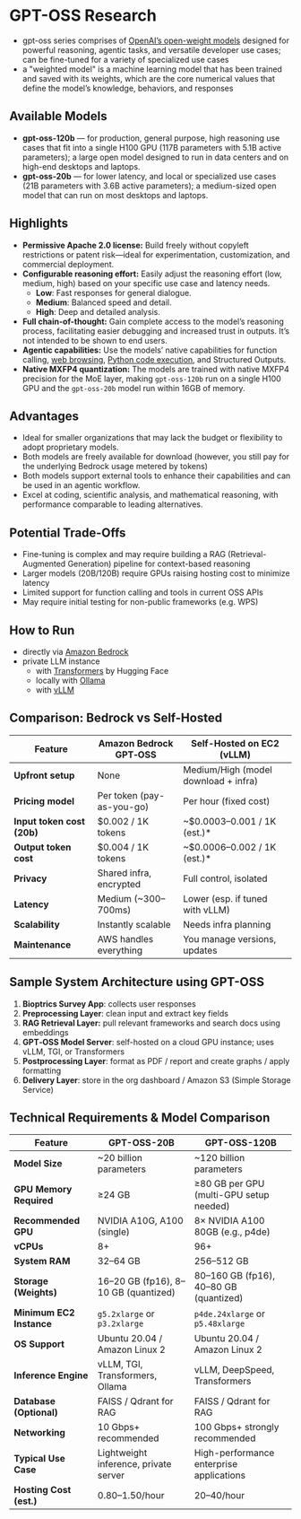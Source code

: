 # GPT-OSS Research

* gpt-oss series comprises of [OpenAI’s open-weight models](https://openai.com/open-models) designed for powerful reasoning, agentic tasks, and versatile developer use cases; can be fine-tuned for a variety of specialized use cases
* a "weighted model" is a machine learning model that has been trained and saved with its weights, which are the core numerical values that define the model’s knowledge, behaviors, and responses

## Available Models

* **gpt-oss-120b** — for production, general purpose, high reasoning use cases that fit into a single H100 GPU (117B parameters with 5.1B active parameters); a large open model designed to run in data centers and on high-end desktops and laptops.
* **gpt-oss-20b** — for lower latency, and local or specialized use cases (21B parameters with 3.6B active parameters); a medium-sized open model that can run on most desktops and laptops.

## Highlights

- **Permissive Apache 2.0 license:** Build freely without copyleft restrictions or patent risk—ideal for experimentation, customization, and commercial deployment.
- **Configurable reasoning effort:** Easily adjust the reasoning effort (low, medium, high) based on your specific use case and latency needs.
	- **Low**: Fast responses for general dialogue.
	- **Medium**: Balanced speed and detail.
	- **High**: Deep and detailed analysis.
- **Full chain-of-thought:** Gain complete access to the model’s reasoning process, facilitating easier debugging and increased trust in outputs. It’s not intended to be shown to end users.
- **Agentic capabilities:** Use the models’ native capabilities for function calling, [web browsing](https://github.com/openai/gpt-oss/tree/main?tab=readme-ov-file#browser), [Python code execution](https://github.com/openai/gpt-oss/tree/main?tab=readme-ov-file#python), and Structured Outputs.
- **Native MXFP4 quantization:** The models are trained with native MXFP4 precision for the MoE layer, making `gpt-oss-120b` run on a single H100 GPU and the `gpt-oss-20b` model run within 16GB of memory.

## Advantages

* Ideal for smaller organizations that may lack the budget or flexibility to adopt proprietary models.
* Both models are freely available for download (however, you still pay for the underlying Bedrock usage metered by tokens)
* Both models support external tools to enhance their capabilities and can be used in an agentic workflow.
* Excel at coding, scientific analysis, and mathematical reasoning, with performance comparable to leading alternatives.

## Potential Trade-Offs

* Fine-tuning is complex and may require building a RAG (Retrieval-Augmented Generation) pipeline for context-based reasoning
* Larger models (20B/120B) require GPUs raising hosting cost to minimize latency
* Limited support for function calling and tools in current OSS APIs
* May require initial testing for non-public frameworks (e.g. WPS)

## How to Run

* directly via [Amazon Bedrock](https://aws.amazon.com/blogs/aws/openai-open-weight-models-now-available-on-aws/)
* private LLM instance
	* with [Transformers](https://cookbook.openai.com/articles/gpt-oss/run-transformers) by Hugging Face
	* locally with [Ollama](https://cookbook.openai.com/articles/gpt-oss/run-locally-ollama)
	* with [vLLM](https://cookbook.openai.com/articles/gpt-oss/run-vllm)


## Comparison: Bedrock vs Self-Hosted

| Feature                    | Amazon Bedrock GPT‑OSS    | Self-Hosted on EC2 (vLLM)            |
| -------------------------- | ------------------------- | ------------------------------------ |
| **Upfront setup**          | None                      | Medium/High (model download + infra) |
| **Pricing model**          | Per token (pay-as-you-go) | Per hour (fixed cost)                |
| **Input token cost (20b)** | $0.002 / 1K tokens        | ~$0.0003–0.001 / 1K (est.)*          |
| **Output token cost**      | $0.004 / 1K tokens        | ~$0.0006–0.002 / 1K (est.)*          |
| **Privacy**                | Shared infra, encrypted   | Full control, isolated               |
| **Latency**                | Medium (~300–700ms)       | Lower (esp. if tuned with vLLM)      |
| **Scalability**            | Instantly scalable        | Needs infra planning                 |
| **Maintenance**            | AWS handles everything    | You manage versions, updates         |

## Sample System Architecture using GPT-OSS

1. **Bioptrics Survey App**: collects user responses
2. **Preprocessing Layer**: clean input and extract key fields
3. **RAG Retrieval Layer:** pull relevant frameworks and search docs using embeddings
4. **GPT‑OSS Model Server**: self-hosted on a cloud GPU instance; uses vLLM, TGI, or Transformers
5. **Postprocessing Layer**: format as PDF / report and create graphs / apply formatting
6. **Delivery Layer**: store in the org dashboard / Amazon S3 (Simple Storage Service)

## Technical Requirements & Model Comparison

| **Feature**              | **GPT-OSS-20B**                       | **GPT-OSS-120B**                         |
| ------------------------ | ------------------------------------- | ---------------------------------------- |
| **Model Size**           | ~20 billion parameters                | ~120 billion parameters                  |
| **GPU Memory Required**  | ≥24 GB                                | ≥80 GB per GPU (multi-GPU setup needed)  |
| **Recommended GPU**      | NVIDIA A10G, A100 (single)            | 8× NVIDIA A100 80GB (e.g., p4de)         |
| **vCPUs**                | 8+                                    | 96+                                      |
| **System RAM**           | 32–64 GB                              | 256–512 GB                               |
| **Storage (Weights)**    | 16–20 GB (fp16), 8–10 GB (quantized)  | 80–160 GB (fp16), 40–80 GB (quantized)   |
| **Minimum EC2 Instance** | `g5.2xlarge` or `p3.2xlarge`          | `p4de.24xlarge` or `p5.48xlarge`         |
| **OS Support**           | Ubuntu 20.04 / Amazon Linux 2         | Ubuntu 20.04 / Amazon Linux 2            |
| **Inference Engine**     | vLLM, TGI, Transformers, Ollama       | vLLM, DeepSpeed, Transformers            |
| **Database (Optional)**  | FAISS / Qdrant for RAG                | FAISS / Qdrant for RAG                   |
| **Networking**           | 10 Gbps+ recommended                  | 100 Gbps+ strongly recommended           |
| **Typical Use Case**     | Lightweight inference, private server | High-performance enterprise applications |
| **Hosting Cost (est.)**  | $0.80–$1.50/hour                      | $20–$40/hour                             |

|              |
| ------------ |


